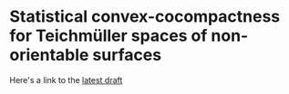 # Statistical convex-cocompactness for Teichmüller spaces of non-orientable surfaces

Here's a link to the [latest draft](https://sayantangkhan.github.io/geodesics-in-thin-part/statistical-convex-cocompactness.pdf)
